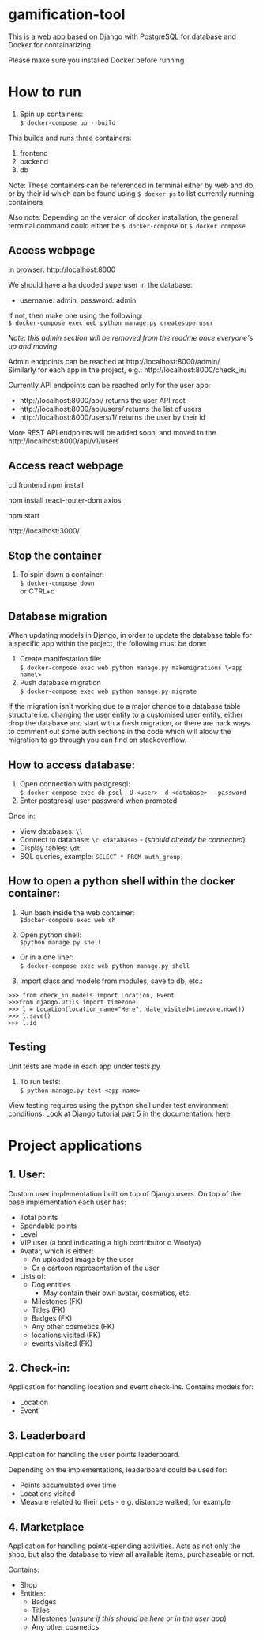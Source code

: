 # gamification-tool
This is a web app based on Django with PostgreSQL for database and Docker for containarizing

Please make sure you installed Docker before running

# How to run
1. Spin up containers:  
`$ docker-compose up --build`

This builds and runs three containers:
1. frontend
2. backend
3. db  

Note: These containers can be referenced in terminal either by web and db, or by their id which can be found using `$ docker ps` to list currently running containers

Also note: Depending on the version of docker installation, the general terminal command could either be `$ docker-compose` or `$ docker compose`

## Access webpage

In browser: http://localhost:8000

We should have a hardcoded superuser in the database:
- username: admin, password: admin

If not, then make one using the following:  
`$ docker-compose exec web python manage.py createsuperuser`


_Note: this admin section will be removed from the readme once everyone's up and moving_

Admin endpoints can be reached at http://localhost:8000/admin/  
Similarly for each app in the project, e.g.: http://localhost:8000/check_in/

Currently API endpoints can be reached only for the user app:  
- http://localhost:8000/api/ returns the user API root  
- http://localhost:8000/api/users/ returns the list of users
- http://localhost:8000/users/1/ returns the user by their id

More REST API endpoints will be added soon, and moved to the http://localhost:8000/api/v1/users

## Access react webpage
cd frontend
npm install

npm install react-router-dom axios

npm start

http://localhost:3000/

## Stop the container

1. To spin down a container:  
`$ docker-compose down`  
or CTRL+c

## Database migration
When updating models in Django, in order to update the database table for a specific app within the project, the following must be done:  
1. Create manifestation file:  
`$ docker-compose exec web python manage.py makemigrations \<app name\>`
2. Push database migration  
`$ docker-compose exec web python manage.py migrate`

If the migration isn't working due to a major change to a database table structure i.e. changing the user entity to a customised user entity, either drop the database and start with a fresh migration, or there are hack ways to comment out some auth sections in the code which will aloow the migration to go through you can find on stackoverflow.

## How to access database:

1. Open connection with postgresql:  
`$ docker-compose exec db psql -U <user> -d <database> --password`
2. Enter postgresql user password when prompted  

Once in:
- View databases: `\l`  
- Connect to database: `\c <database>` - (_should already be connected_)  
- Display tables: `\dt`   
- SQL queries, example: `SELECT * FROM auth_group;`

## How to open a python shell within the docker container:

1. Run bash inside the web container:  
`$docker-compose exec web sh`

2. Open python shell:  
`$python manage.py shell`  
- Or in a one liner:  
`$ docker-compose exec web python manage.py shell`

3. Import class and models from modules, save to db, etc.:
```
>>> from check_in.models import Location, Event
>>>from django.utils import timezone
>>> l = Location(location_name="Here", date_visited=timezone.now())
>>> l.save()
>>> l.id
```

## Testing
Unit tests are made in each app under tests.py

1. To run tests:  
`$ python manage.py test <app name>`

View testing requires using the python shell under test environment conditions. Look at Django tutorial part 5 in the documentation: [here](https://docs.djangoproject.com/en/5.1/intro/tutorial05/)


# Project applications
## 1. User: 
Custom user implementation built on top of Django users.
On top of the base implementation each user has:
- Total points
- Spendable points
- Level
- VIP user (a bool indicating a high contributor o Woofya)
- Avatar, which is either:
    - An uploaded image by the user
    - Or a cartoon representation of the user
- Lists of:
    - Dog entities
        - May contain their own avatar, cosmetics, etc.
    - Milestones (FK)
    - Titles (FK)
    - Badges (FK)
    - Any other cosmetics (FK)
    - locations visited (FK)
    - events visited (FK)

## 2. Check-in: 
Application for handling location and event check-ins.
Contains models for:
- Location
- Event

## 3. Leaderboard
Application for handling the user points leaderboard.

Depending on the implementations, leaderboard could be used for:
- Points accumulated over time
- Locations visited
- Measure related to their pets - e.g. distance walked, for example

## 4. Marketplace
Application for handling points-spending activities. Acts as not only the shop, but also the database to view all available items, purchaseable or not.

Contains:
- Shop
- Entities:
    - Badges
    - Titles
    - Milestones (_unsure if this should be here or in the user app_)
    - Any other cosmetics